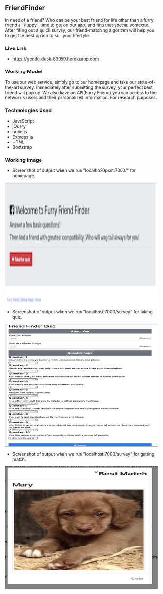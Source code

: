 ## FriendFinder

In need of a friend? Who can be your best friend for life other than a furry friend a "Puppy", time to get on our app, and find that special someone. After filling out a quick survey, our friend-matching algorithm will help you to get the best option to suit your lifestyle.

### Live Link
 -  https://gentle-dusk-83059.herokuapp.com

### Working Model

To use our web service, simply go to our homepage and take our state-of-the-art survey. Immediately after submitting the survey, your perfect best friend will pop up. We also have an API(Furry Friend) you can access to the network's users and their personalized information. For research purposes.

### Technologies Used

- JavaScript
- jQuery
- node.js
- Express.js
- HTML
- Bootstrap

### Working image
* Screenshot of output when we run "localho20pxst:7000/" for homepage.

<img src="https://github.com/DSingh14/FriendFinder/blob/master/app/public/image/Untitled.png" alt="center" width="500" height="400" align="center" >


* Screenshot of output when we run "localhost:7000/survey" for taking quiz.

<img src="https://github.com/DSingh14/FriendFinder/blob/master/app/public/image/quiz.png" alt="center" width="500" height="400">

* Screenshot of output when we run "localhost:7000/survey" for getting match.

<img src="https://github.com/DSingh14/FriendFinder/blob/master/app/public/image/image.jpg" alt="center" width="500" height="400">

